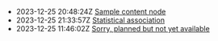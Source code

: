 * 2023-12-25 20:48:24Z [Sample content node](../1)
* 2023-12-25 21:33:57Z [Statistical association](../2)
* 2023-12-25 11:46:02Z [Sorry, planned but not yet available](../0)
